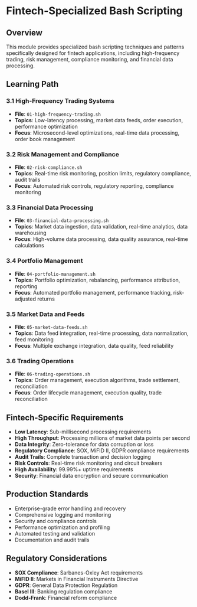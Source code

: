 # Fintech-Specialized Bash Scripting

## Overview
This module provides specialized bash scripting techniques and patterns specifically designed for fintech applications, including high-frequency trading, risk management, compliance monitoring, and financial data processing.

## Learning Path

### 3.1 High-Frequency Trading Systems
- **File**: `01-high-frequency-trading.sh`
- **Topics**: Low-latency processing, market data feeds, order execution, performance optimization
- **Focus**: Microsecond-level optimizations, real-time data processing, order book management

### 3.2 Risk Management and Compliance
- **File**: `02-risk-compliance.sh`
- **Topics**: Real-time risk monitoring, position limits, regulatory compliance, audit trails
- **Focus**: Automated risk controls, regulatory reporting, compliance monitoring

### 3.3 Financial Data Processing
- **File**: `03-financial-data-processing.sh`
- **Topics**: Market data ingestion, data validation, real-time analytics, data warehousing
- **Focus**: High-volume data processing, data quality assurance, real-time calculations

### 3.4 Portfolio Management
- **File**: `04-portfolio-management.sh`
- **Topics**: Portfolio optimization, rebalancing, performance attribution, reporting
- **Focus**: Automated portfolio management, performance tracking, risk-adjusted returns

### 3.5 Market Data and Feeds
- **File**: `05-market-data-feeds.sh`
- **Topics**: Data feed integration, real-time processing, data normalization, feed monitoring
- **Focus**: Multiple exchange integration, data quality, feed reliability

### 3.6 Trading Operations
- **File**: `06-trading-operations.sh`
- **Topics**: Order management, execution algorithms, trade settlement, reconciliation
- **Focus**: Order lifecycle management, execution quality, trade reconciliation

## Fintech-Specific Requirements
- **Low Latency**: Sub-millisecond processing requirements
- **High Throughput**: Processing millions of market data points per second
- **Data Integrity**: Zero-tolerance for data corruption or loss
- **Regulatory Compliance**: SOX, MiFID II, GDPR compliance requirements
- **Audit Trails**: Complete transaction and decision logging
- **Risk Controls**: Real-time risk monitoring and circuit breakers
- **High Availability**: 99.99%+ uptime requirements
- **Security**: Financial data encryption and secure communication

## Production Standards
- Enterprise-grade error handling and recovery
- Comprehensive logging and monitoring
- Security and compliance controls
- Performance optimization and profiling
- Automated testing and validation
- Documentation and audit trails

## Regulatory Considerations
- **SOX Compliance**: Sarbanes-Oxley Act requirements
- **MiFID II**: Markets in Financial Instruments Directive
- **GDPR**: General Data Protection Regulation
- **Basel III**: Banking regulation compliance
- **Dodd-Frank**: Financial reform compliance
